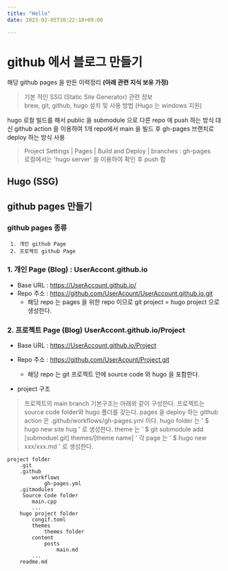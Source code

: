 ```yaml
---
title: "Hello"
date: 2023-02-05T10:22:18+09:00

---
```


# github 에서 블로그 만들기 

해당 github pages 을 만든 이력정리 **(아래 관련 지식 보유 가정)**
> 기본 적인 SSG (Static Site Generator) 관련 정보  
> brew, git, github, hugo 설치 및 사용 방법 (Hugo 는 windows 지원)

hugo 로컬 빌드를 해서 public 을 submodule 으로 다른 repo 에 push 하는 방식 대신
github action 을 이용하여 1개 repo에서 main 을 빌드 후 gh-pages 브랜치로 deploy 하는 방식 사용  
>Project Settings | Pages | Build and Deploy | branches : gh-pages  
>로컬에서는 'hugo server' 을 이용하여 확인 후 push 함  


## Hugo (SSG)



## github pages 만들기 

### github pages 종류
~~~
 1. 개인 github Page
 2. 프로젝트 github Page
~~~
### 1. 개인 Page (Blog) : UserAccont.github.io

* Base URL : https://UserAccount.github.io/
* Repo 주소 : https://github.com/UserAcount/UserAccount.github.io.git
    * 해당 repo 는 pages 을 위한 repo 이므로 git project = hugo project 으로 생성한다. 

### 2. 프로젝트 Page (Blog) UserAccont.github.io/Project

* Base URL : https://UserAccount.github.io/Project
* Repo 주소 : https://github.com/UserAcount/Project.git
    * 해당 repo 는 git 프로젝트 안에 source code 와 hugo 을 포함한다.
    
* project 구조

>  프로젝트의 main branch 기본구조는 아래와 같이 구성한다. 
>  프로젝트는 source code folder와 hugo 폴더를 갖는다.
>  pages 을 deploy 하는 github action 은 .github/workflows/gh-pages.yml 이다.
>  hugo folder 는 ' $ hugo new site hug ' 로 생성한다.
>  theme 는 ' $ git submodule add [submoduel.git] themes/[theme name] '
>  각 page 는 ' $ hugo new xxx/xxx.md ' 로 생성한다.

```text
project folder
    .git
    .github
        workflows
            gh-pages.yml
    .gitmodules
     Source Code folder
        main.cpp
        ...
    hugo project folder
        congif.toml
        themes
            themes folder
        content
            posts
                main.md
        ...
    readme.md

````
